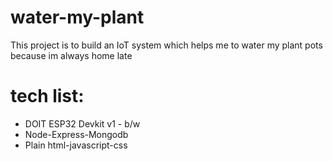 # water-my-plant
This project is to build an IoT system which helps me to water my plant pots because im always home late
# tech list:
+ DOIT ESP32 Devkit v1 - b/w
+ Node-Express-Mongodb
+ Plain html-javascript-css